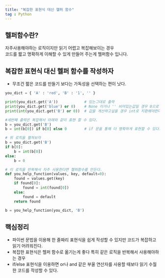 ```yaml
---
title: "복잡한 표현식 대신 헬퍼 함수"
tag : Python
---
```



## 헬퍼함수란?

자주사용해야하는 로직이지만 읽기 어렵고 복잡해보이는 경우  
코드를 짧고 명확하게 이해할 수 있게 만들어 주는게 헬퍼함수 입니다.


## 복잡한 표현식 대신 헬퍼 함수를 작성하자

* 무조건 짧은 코드를 만들기 보다는 가독성을 선택하는 편이 낫다.

```python
you_dict = { 'A' : 'red', 'B' : '1', '' }

print(you_dict.get('A'))            # 있는그대로 출력
print(you_dict.get('blue') or 0)    # None 이거나 '' 비어있는값일 경우 0으로 출력
print(int(you_dict.get('B') or 0))  # 값을 계산하고싶을 경우 int로 치환해야한다. 

#세번째 출력은 복잡해서 아래와 같이 표현 할 수 있다.
b = you_dict.get('B')
b = int(b[0]) if b[0] else 0        # if 문을 통해 더 명확하게 표현할 수 있다.

# 위 로직을 펼쳐보자
b = you_dict.get('B')
if b[0]:
    b = int(b[0])
else:
    b = 0

# 이 로직을 반복해서 자주 사용한다면 헬퍼함수를 만든다.
def you_help_function(values, key, default=0):
    found = values.get(key)
    if found[0]:
        found = int(found[0])
    else:
        found = default
    return found
    
b = you_help_function(you_dict, 'B')
```

## 핵심정리

* 파이썬 문법을 이용해 한 줄짜리 표현식을 쉽게 작성할 수 있지만 코드가 복잡하고 읽기 어려워진다.
* 복잡한 표현식은 헬퍼 함수로 옮기는게 좋다 특히 같은 로직을 반복해서 사용해야하는 경우
* if/else 표현식을 이용하면 or나 and 같은 부울 연산자를 사용할 때보다 읽기 수월한 코드를 작성할 수 있다.
